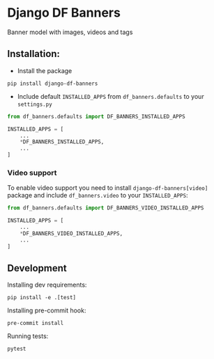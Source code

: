 # Django DF Banners

Banner model with images, videos and tags

## Installation:

- Install the package

```
pip install django-df-banners
```

- Include default `INSTALLED_APPS` from `df_banners.defaults` to your `settings.py`

```python
from df_banners.defaults import DF_BANNERS_INSTALLED_APPS

INSTALLED_APPS = [
    ...
    *DF_BANNERS_INSTALLED_APPS,
    ...
]

```


### Video support

To enable video support you need to install `django-df-banners[video]` package and include `df_banners.video` to your `INSTALLED_APPS`:

```python
from df_banners.defaults import DF_BANNERS_VIDEO_INSTALLED_APPS

INSTALLED_APPS = [
    ...
    *DF_BANNERS_VIDEO_INSTALLED_APPS,
    ...
]
```

## Development

Installing dev requirements:

```
pip install -e .[test]
```

Installing pre-commit hook:

```
pre-commit install
```

Running tests:

```
pytest
```
